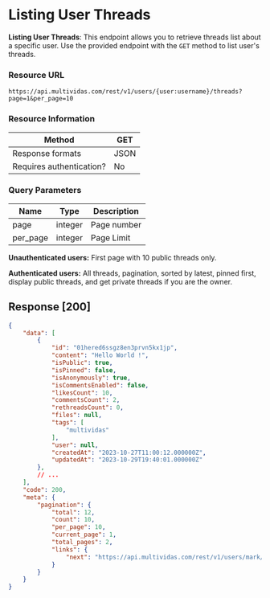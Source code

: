 # Listing User Threads

**Listing User Threads**: This endpoint allows you to retrieve threads list about a specific user.
Use the provided endpoint with the `GET` method to list user's threads.

### Resource URL

`https://api.multividas.com/rest/v1/users/{user:username}/threads?page=1&per_page=10`

### Resource Information

| Method                                | GET  |
|---------------------------------------|------|
| Response formats                      | JSON |
| Requires authentication?              | No   |

### Query Parameters

| Name        | Type    | Description                                     |
|-------------|---------|-------------------------------------------------|
| page        | integer | Page number   |
| per_page    | integer | Page Limit    |

**Unauthenticated users:** First page with 10 public threads only.

**Authenticated users:** All threads, pagination, sorted by latest, pinned first, display public threads, and get private threads if you are the owner.

## Response [200]

```json
{
    "data": [
        {
            "id": "01hered6ssgz8en3prvn5kx1jp",
            "content": "Hello World !",
            "isPublic": true,
            "isPinned": false,
            "isAnonymously": true,
            "isCommentsEnabled": false,
            "likesCount": 10,
            "commentsCount": 2,
            "rethreadsCount": 0,
            "files": null,
            "tags": [
                "multividas"
            ],
            "user": null,
            "createdAt": "2023-10-27T11:00:12.000000Z",
            "updatedAt": "2023-10-29T19:40:01.000000Z"
        },
        // ...
    ],
    "code": 200,
    "meta": {
        "pagination": {
            "total": 12,
            "count": 10,
            "per_page": 10,
            "current_page": 1,
            "total_pages": 2,
            "links": {
                "next": "https://api.multividas.com/rest/v1/users/mark/threads?page=2"
            }
        }
    }
}
```
